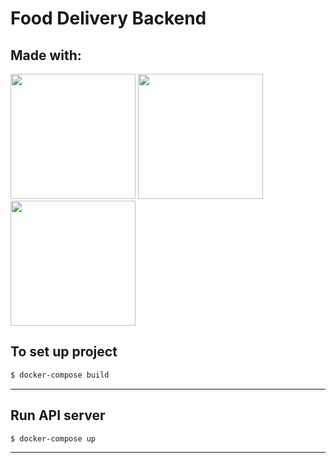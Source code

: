 # Food Delivery Backend

## **Made with:**

<img src="https://miro.medium.com/max/2732/1*scZ5_B1mKwZxqP0KuCkf_w.png" height="200"/> <img src="https://techcrunch.com/wp-content/uploads/2015/09/docker-dark.png?w=1390&crop=1" height="200"/> <img src="https://cdn-bhdil.nitrocdn.com/isrDVIFCpCXbHHPoNruCoFKRiVumSNxS/assets/static/optimized/wp-content/uploads/6474aa16a99e8d32db4e89bdabbb2807.postgresql-connection-refused-298x300.png" height="200"/>

## To set up project ##

```sh
$ docker-compose build
```

- - - - 

## Run API server ##

```sh
$ docker-compose up
```

- - - - 
